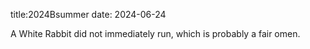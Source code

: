 title:2024Bsummer
date: 2024-06-24

A White Rabbit did not immediately run, which is probably a fair omen.
